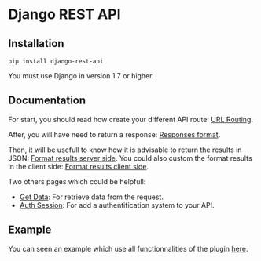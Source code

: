 # Django REST API

## Installation

```shell
pip install django-rest-api
```

You must use Django in version 1.7 or higher.

## Documentation

For start, you should read how create your different API route: [URL Routing](https://github.com/skies-io/django-rest-api/wiki/URL-Routing).

After, you will have need to return a response: [Responses format](https://github.com/skies-io/django-rest-api/wiki/Responses-format).

Then, it will be usefull to know how it is advisable to return the results in JSON: [Format results server side](https://github.com/skies-io/django-rest-api/wiki/Format-results-server-side). You could also custom the format results in the client side: [Format results client side](https://github.com/skies-io/django-rest-api/wiki/Format-results-client-side).

Two others pages which could be helpfull:

* [Get Data](https://github.com/skies-io/django-rest-api/wiki/Get-Data): For retrieve data from the request.
* [Auth Session](https://github.com/skies-io/django-rest-api/wiki/Auth-Session): For add a authentification system to your API.

## Example

You can seen an example which use all functionnalities of the plugin [here](https://github.com/skies-io/django-rest-api/tree/master/example).
